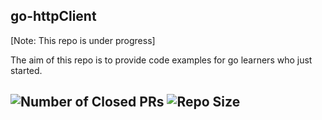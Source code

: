**go-httpClient**
----
[Note: This repo is under progress]


The aim of this repo is to provide code examples for go learners who just started.

![Number of Closed PRs](https://img.shields.io/github/issues-pr-closed-raw/AnishriM/guide-to-golang)
![Repo Size](https://img.shields.io/github/repo-size/AnishriM/guide-to-golang)
----
